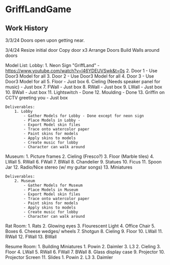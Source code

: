 # GriffLandGame

## Work History

3/3/24
Doors open upon getting near. 

3/4/24
Resize initial door
Copy door x3
Arrange Doors
Build Walls around doors 


Model List:
Lobby:
    1. Neon Sign "GriffLand" - https://www.youtube.com/watch?v=l46YDEUVSwk&t=0s
    2. Door 1 - Use Door3 Model for all
    3. Door 2 - Use Door3 Model for all
    4. Door 3 - Use Door3 Model for all
    5. Floor - Just box
    6. Cieling (Needs speaker panel for music) - Just box
    7. FWall - Just box
    8. RWall - Just box
    9. LWall - Just box
    10. BWall - Just box
    11. Lightswitch - Done
    12. Moulding - Done
    13. Griffin on CCTV greeting you - Just box
    
    Deliverables:
        1. Lobby
            - Gather Models for Lobby - Done except for neon sign
            - Place Models in Lobby - 
            - Export Model skin files 
            - Trace onto watercolor paper
            - Paint skins for models
            - Apply skins to models
            - Create music for lobby
            - Character can walk around

Museum:
    1. Picture frames
    2. Cieling (Fresco?)
    3. Floor (Marble tiles)
    4. LWall
    5. RWall
    6. FWall
    7. BWall
    8. Chandelier
    9. Statues
    10. Ficus
    11. Spoon Jar
    12. Radio/Nice stereo (w/ my guitar songs)
    13. Miniatures

    Deliverables:
        2. Museum
            - Gather Models for Museum
            - Place Models in Museum
            - Export Model skin files 
            - Trace onto watercolor paper
            - Paint skins for models
            - Apply skins to models
            - Create music for lobby
            - Character can walk around

Rat Room:
    1. Rats
    2. Glowing eyes
    3. Flourescent Light
    4. Office Chair
    5. Boxes
    6. Cheese wedges/ wheels
    7. Shotgun
    8. Cieling
    9. Floor
    10. LWall
    11. RWall
    12. FWall
    13. BWall

Resume Room:
    1. Building Miniatures
        1. Powin
        2. Daimler
        3. L3
    2. Cieling
    3. Floor
    4. LWall
    5. RWall
    6. FWall
    7. BWall
    8. Glass display case
    9. Projector
    10. Projector Screen
    11. Slides
        1. Powin
        2. L3
        3. Daimler